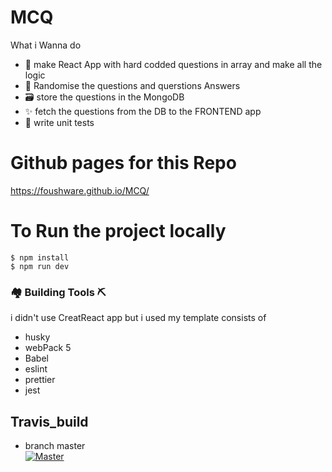 <!-- @format -->

# MCQ

What i Wanna do

- 👻 make React App with hard codded questions in array and make all the logic
- 🔀 Randomise the questions and querstions Answers
- 🗃️ store the questions in the MongoDB
- ✨ fetch the questions from the DB to the FRONTEND app
- 🧪 write unit tests

# Github pages for this Repo

https://foushware.github.io/MCQ/

# To Run the project locally

```
$ npm install
$ npm run dev

```

### 🏘️ Building Tools ⛏️

i didn't use CreatReact app but i used my template consists of

- husky
- webPack 5
- Babel
- eslint
- prettier
- jest

## Travis_build

- branch master  
  [![Master](https://app.travis-ci.com/FoushWare/React_typescript_coding_blocks.svg?token=EsqdxqGydwPtFHUFqsDb&branch=master)](https://app.travis-ci.com/FoushWare/React_typescript_coding_blocks.svg?token=EsqdxqGydwPtFHUFqsDb&branch=master)
